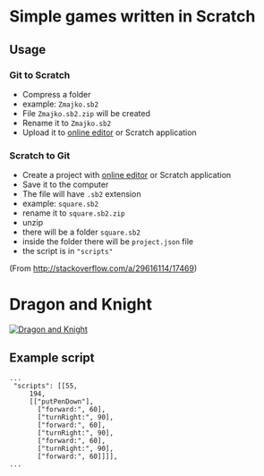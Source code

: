 # Simple games written in Scratch

## Usage

### Git to Scratch 

- Compress a folder
- example: `Zmajko.sb2`
- File `Zmajko.sb2.zip` will be created
- Rename it to `Zmajko.sb2`
- Upload it to [online editor](https://scratch.mit.edu/) or Scratch application

### Scratch to Git

- Create a project with [online editor](https://scratch.mit.edu/) or Scratch application
- Save it to the computer
- The file will have `.sb2` extension
- example: `square.sb2`
- rename it to `square.sb2.zip`
- unzip
- there will be a folder `square.sb2`
- inside the folder there will be `project.json` file
- the script is in `"scripts"`

(From http://stackoverflow.com/a/29616114/17469)

# Dragon and Knight

[![Dragon and Knight](http://img.youtube.com/vi/Yo19VyVmrfs/0.jpg)](http://www.youtube.com/watch?v=Yo19VyVmrfs "Dragon and Knight")

## Example script

    ...
     "scripts": [[55,
         194,
         [["putPenDown"],
           ["forward:", 60],
           ["turnRight:", 90],
           ["forward:", 60],
           ["turnRight:", 90],
           ["forward:", 60],
           ["turnRight:", 90],
           ["forward:", 60]]]],
    ...
